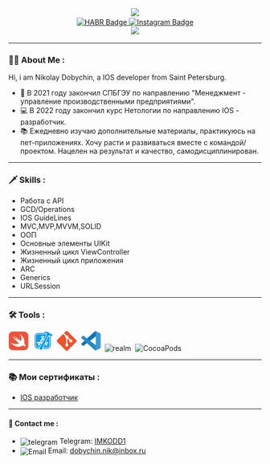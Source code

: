 <div id="header" align="center">
  <img src="https://media.giphy.com/media/kG43Pr7oqziidbqe5g/giphy.gif" width="400"/>
<div id="badges">
  <a href="https://career.habr.com/koddek">
    <img src="https://img.shields.io/badge/habr career-informational?style=for-the-badge&logo=HABR&logoColor=white" alt="HABR Badge" />
  </a>
  <a href="https://www.instagram.com/kodd1ks/">
    <img src="https://img.shields.io/badge/Instagram-red?style=for-the-badge&logo=instagram&logoColor=white" alt="Instagram Badge"/>
  </a>
</div>
 <div align="center">
  <img src="https://komarev.com/ghpvc/?username=koddesk&style=flat-square&color=blue"/>
</div>

---
<div align="left">
  
### :man_technologist: About Me :
Hi, i am Nikolay Dobychin, a IOS developer from Saint Petersburg.
  - :school: В 2021 году закончил СПБГЭУ по направлению "Менеджмент - управление производственными предприятиями". 
  - :computer: В 2022 году закончил курс Нетологии по направлению IOS - разработчик.
  - :books: Ежедневно изучаю дополнительные материалы, практикуюсь на пет-приложениях. Хочу расти и развиваться вместе с командой/проектом. Нацелен на результат и качество, самодисциплинирован. 
 
  ---
  ### :dagger: Skills :
  - Работа с API 
  - GCD/Operations
  - IOS GuideLines
  - MVC,MVP,MVVM,SOLID
  - ООП
  - Основные элементы UIKit
  - Жизненный цикл ViewController
  - Жизненный цикл приложения
  - ARC
  - Generics
  - URLSession
  ---
  ### :hammer_and_wrench: Tools :
  <div>
    <img src="https://github.com/devicons/devicon/blob/master/icons/swift/swift-original.svg" title="Swift" alt="Swift" width="40" height="40"/>&nbsp;
    <img src="https://github.com/devicons/devicon/blob/master/icons/xcode/xcode-plain.svg" title="xcode" alt="xcode" width="40" height="40"/>&nbsp;
    <img src="https://github.com/devicons/devicon/blob/master/icons/git/git-original.svg" title="git" alt="git" width="40" height="40"/>&nbsp;
    <img src="https://github.com/devicons/devicon/blob/master/icons/vscode/vscode-original.svg" title="vscode" alt="vscode" width="40" height="40"/>&nbsp;
    <img src="https://www.svgrepo.com/show/354265/realm.svg" title="realm" alt="realm" width="40" height="40"/>&nbsp;
    <img src="https://avatars.githubusercontent.com/u/1189714?s=280&v=4" title="CocoaPods" alt="CocoaPods" width="40" height="40"/>&nbsp;
    
---
 ### :books: Мои сертификаты :
- <a href="https://u.netology.ngcdn.ru/backend/uploads/legacy/shared_diplomas/image/145183/9cc3596595793cdf3d099d1dd68bd48c.png"> IOS разработчик  </a>
    
---
#### :calling: Contact me :
- <img align="center" alt="telegram" width="20" src="https://telegram.org/img/t_logo.svg?1" /> Telegram: <a href="https://t.me/IMKODD1">IMKODD1</a>
- <img align="center" alt="Email" width="20" src="https://www.svgrepo.com/show/145950/email.svg" /> Email: <a href="mailto:dobychin.nik@inbox.ru">dobychin.nik@inbox.ru</a>
    
